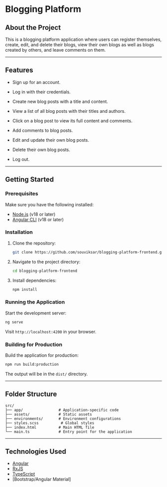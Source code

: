 # Blogging Platform

## About the Project

This is a blogging platform application where users can register themselves, create, edit, and delete their blogs, view their own blogs as well as blogs created by others, and leave comments on them.

---

## Features

- Sign up for an account.

- Log in with their credentials.

- Create new blog posts with a title and content.

- View a list of all blog posts with their titles and authors.

- Click on a blog post to view its full content and comments.

- Add comments to blog posts.

- Edit and update their own blog posts.

- Delete their own blog posts.

- Log out.

---

## Getting Started

### Prerequisites

Make sure you have the following installed:

- [Node.js](https://nodejs.org/) (v18 or later)
- [Angular CLI](https://angular.dev/tools/cli/setup-local) (v18 or later)

### Installation

1. Clone the repository:

   ```bash
   git clone https://github.com/souviksar/blogging-platform-frontend.git
   ```

2. Navigate to the project directory:

   ```bash
   cd blogging-platform-frontend
   ```

3. Install dependencies:

   ```bash
   npm install
   ```

### Running the Application

Start the development server:

```bash
ng serve
```

Visit `http://localhost:4200` in your browser.

### Building for Production

Build the application for production:

```bash
npm run build:production
```

The output will be in the `dist/` directory.

---

## Folder Structure

```plaintext
src/
├── app/                # Application-specific code
├── assets/             # Static assets
├── environments/       # Environment configurations
├── styles.scss          # Global styles
├── index.html          # Main HTML file
└── main.ts             # Entry point for the application
```

---

## Technologies Used

- [Angular](https://angular.dev)
- [RxJS](https://rxjs.dev)
- [TypeScript](https://www.typescriptlang.org)
- [Bootstrap/Angular Material]
